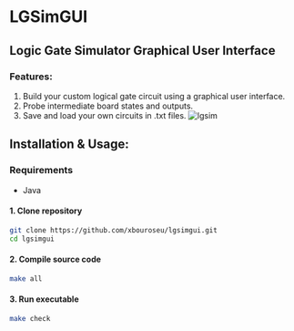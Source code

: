 # LGSimGUI
## Logic Gate Simulator Graphical User Interface

### Features:
1. Build your custom logical gate circuit using a graphical user interface.
2. Probe intermediate board states and outputs.
3. Save and load your own circuits in .txt files.
![lgsim](https://github.com/user-attachments/assets/31adeebb-d9e0-4477-a4e4-d70afdaa96b2)
## Installation & Usage:
### Requirements
- Java

#### 1. Clone repository
```sh
git clone https://github.com/xbouroseu/lgsimgui.git
cd lgsimgui
```

#### 2. Compile source code
``` sh
make all
```

#### 3. Run executable
``` sh
make check
```
